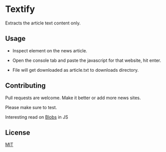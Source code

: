# Textify

Extracts the article text content only. 

## Usage

- Inspect element on the news article.

- Open the console tab and paste the javascript for that website, hit enter.

- File will get downloaded as article.txt to downloads directory.

## Contributing
Pull requests are welcome. Make it better or add more news sites. 

Please make sure to test.

Interesting read on [Blobs](https://javascript.info/blob) in JS 

## License
[MIT](https://choosealicense.com/licenses/mit/)